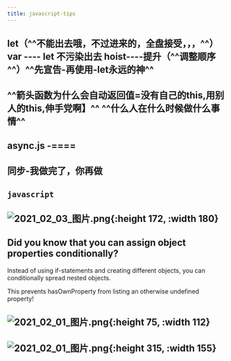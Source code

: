 ```yaml
---
title: javascript-tips
---
```


## let（^^不能出去哦，不过进来的，全盘接受，，，^^） var ---- let 不污染出去 hoist----提升（^^调整顺序^^）^^**先宣告-再使用-let永远的神**^^
## ^^箭头函数为什么会自动返回值=没有自己的this,用别人的this,伸手党啊】^^ ^^什么人在什么时候做什么事情^^
## async.js -====
## 同步-我做完了，你再做
## ```javascript```
## ![2021_02_03_图片.png](https://cdn.logseq.com/%2F7aa8ab99-753a-4230-847b-43a1c3a3ef47b14331d8-da6f-44f9-a263-4f13d340cc922021_02_03_%E5%9B%BE%E7%89%87.png?Expires=4765921537&Signature=a6q5cwXt53tpNWbpiWL51Cfjyo~q~ysWT5eVGvrBMew0DvzvZHyJXaBYF6QJuRsOjVcQeqcjKZ2jCvozjqQnuRMuOOvgJDZvcpOXWmJ6wuXAVfNuV8aO0FLXajDqyJL-ZJrQa0N-BbdjMmQ0Hhp87sbzFEp8E18wp84wdFfJfrLeN0oBQ16XociFdVLCx4BDeCHhR1f~mrSG9F~174HVs8nihXw4g8URWnjJ0uA76XHK3ZRBywhZL6hYvt7hbw4jtmX134OFAP~jvTcgK8ksHzQleobxkcYCvva4OwXp~UmJtJJDGZ4TRPBN~5RF48-G-lDsiLdzDVy~ROgYdmFUUQ__&Key-Pair-Id=APKAJE5CCD6X7MP6PTEA){:height 172, :width 180}
##
## Did you know that you can assign object properties conditionally?

Instead of using if-statements and creating different objects, you can conditionally spread nested objects.

This prevents hasOwnProperty from listing an otherwise undefined property!
## ![2021_02_01_图片.png](https://cdn.logseq.com/%2F7aa8ab99-753a-4230-847b-43a1c3a3ef47089e5c09-a65f-4dca-b648-0ce83ac539c02021_02_01_%E5%9B%BE%E7%89%87.png?Expires=4765786889&Signature=H3jmi6TK30NAg9BE8Tv2grxMM-KFbTE7FwggBYwRt~sl8BAWF05Ag35Qcdzu4W4kL3CESP5XkqIytO6aYNbkjgrTQPP3OctIHlywaVN1wfzsipwbjijToTXyewj~O~SXahSWAcidbJs6dBy3IikwELHfelpe-PSclLgxufHn0T2uQs5Ii9B2sp3MT4k0y7aqOs2RtdxIrKM30X44gmjrtKSLPnsI8902F8NEp9IJ7Cgm7XVnDnY3PNCP-51qNrN~QICmjFpzFKuRQBgAbwYHnFu4QdIPNLTLJ84ult5ZytKXcPSF2f5fJahyvKoSOUR2tuhtFNaQ8H2i-Su6ujycYg__&Key-Pair-Id=APKAJE5CCD6X7MP6PTEA){:height 75, :width 112}
## ![2021_02_01_图片.png](https://cdn.logseq.com/%2F7aa8ab99-753a-4230-847b-43a1c3a3ef47f5690710-ea94-45b2-be17-cdaf3ec7bce52021_02_01_%E5%9B%BE%E7%89%87.png?Expires=4765787382&Signature=URSUOOdwgT-Zlr8UfX2Y1uJ9p62OtRcQCO2pWkRy2wOga-8MrkCL2NEBFHeTyaXgCXyq73hDD3Z-k4BSzVRslfBhtxwf0cRm5heTM3mKQoBlTnu5~-bC2Kg14Rz7GF7TkJDCA-ZS2u-8ljsM4Dx~uAV91AHz8aHDaxs7eDVEzsgs40JqUIRnvqYpjLJgXsdtZS6byANTirUxIgqPzqEcD~ll-FrndoJKiiGln9tDzqL8S3SC9UxZsUf1ddhsOjObF4Axia6Tq17~LCXLuSttk1AzsBqZZYnBlKnDfXa86TizxQ4EbASU-WPsVeuFS2Nvuxv0bNBB4cAlsW4IojnzjA__&Key-Pair-Id=APKAJE5CCD6X7MP6PTEA){:height 315, :width 155}
